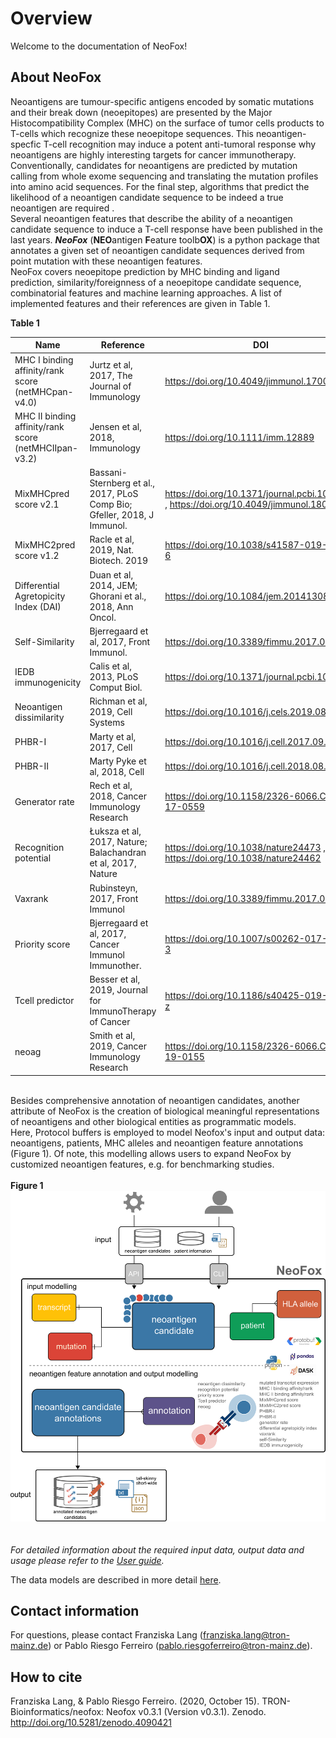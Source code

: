 # Overview

Welcome to the documentation of NeoFox!

## About NeoFox
Neoantigens are tumour-specific antigens encoded by somatic mutations and their break down (neoepitopes) are presented by the Major Histocompatibility Complex (MHC) on the surface of tumor cells products to T-cells which recognize these neoepitope sequences. This neoantigen-specfic T-cell recognition may induce a potent anti-tumoral response why neoantigens are highly interesting targets for cancer immunotherapy. Conventionally, candidates for neoantigens are predicted by mutation calling from whole exome sequencing and translating the mutation profiles into amino acid sequences. For the final step, algorithms that predict the likelihood of a neoantigen candidate sequence to be indeed a true neoantigen are required .  
Several neoantigen features that describe the ability of a neoantigen candidate sequence to induce a T-cell response have been published in the last years. ***NeoFox*** (**NEO**antigen **F**eature toolb**OX**) is a python package that annotates a given set of neoantigen candidate sequences derived from point mutation with these neoantigen features.  
NeoFox covers neoepitope prediction by MHC binding and ligand prediction, similarity/foreignness of a neoepitope candidate sequence, combinatorial features and machine learning approaches. A list of implemented features and their references are given in Table 1.    

**Table 1**

| Name                                                    | Reference                                                                | DOI                                                                                       |
|---------------------------------------------------------|--------------------------------------------------------------------------|-------------------------------------------------------------------------------------------|
| MHC I binding affinity/rank score (netMHCpan-v4.0)      | Jurtz et al, 2017, The Journal of Immunology                             | https://doi.org/10.4049/jimmunol.1700893                                                  |
| MHC II binding affinity/rank score (netMHCIIpan-v3.2)   | Jensen et al, 2018, Immunology                                           | https://doi.org/10.1111/imm.12889                                                         |
| MixMHCpred score v2.1                                   | Bassani-Sternberg et al., 2017, PLoS Comp Bio; Gfeller, 2018, J Immunol. | https://doi.org/10.1371/journal.pcbi.1005725 ,   https://doi.org/10.4049/jimmunol.1800914 |
| MixMHC2pred score v1.2                                  | Racle et al, 2019, Nat. Biotech. 2019                                    | https://doi.org/10.1038/s41587-019-0289-6                                                 |
| Differential Agretopicity Index (DAI)                   | Duan et al, 2014, JEM; Ghorani et al., 2018, Ann Oncol.                  | https://doi.org/10.1084/jem.20141308                                                      |
| Self-Similarity                                         | Bjerregaard et al, 2017, Front Immunol.                                  | https://doi.org/10.3389/fimmu.2017.01566                                                  |
| IEDB immunogenicity                                     | Calis et al, 2013, PLoS Comput Biol.                                     | https://doi.org/10.1371/journal.pcbi.1003266                                              |
| Neoantigen dissimilarity                                | Richman et al, 2019, Cell Systems                                        | https://doi.org/10.1016/j.cels.2019.08.009                                                |
| PHBR-I                                                  | Marty et al, 2017, Cell                                                  | https://doi.org/10.1016/j.cell.2017.09.050                                                |
| PHBR-II                                                 | Marty Pyke et al, 2018, Cell                                             | https://doi.org/10.1016/j.cell.2018.08.048                                                |
| Generator rate                                          | Rech et al, 2018, Cancer Immunology Research                             | https://doi.org/10.1158/2326-6066.CIR-17-0559                                             |
| Recognition potential                                   | Łuksza et al, 2017, Nature; Balachandran et al, 2017, Nature             | https://doi.org/10.1038/nature24473 , https://doi.org/10.1038/nature24462                 |
| Vaxrank                                                 | Rubinsteyn, 2017, Front Immunol                                          | https://doi.org/10.3389/fimmu.2017.01807                                                  |
| Priority score                                          | Bjerregaard et al, 2017, Cancer Immunol Immunother.                      | https://doi.org/10.1007/s00262-017-2001-3                                                 |
| Tcell predictor                                         | Besser et al, 2019, Journal for ImmunoTherapy of Cancer                  | https://doi.org/10.1186/s40425-019-0595-z                                                 |
| neoag                                                   | Smith et al, 2019, Cancer Immunology Research                            | https://doi.org/10.1158/2326-6066.CIR-19-0155                                             |
  
\
Besides comprehensive annotation of neoantigen candidates, another attribute of NeoFox is the creation of biological meaningful representations of neoantigens and other biological entities as programmatic models.  
Here, Protocol buffers is employed to model Neofox's input and output data: neoantigens, patients, MHC alleles and neoantigen feature annotations (Figure 1). Of note, this modelling allows users to expand NeoFox by customized neoantigen features, e.g. for benchmarking studies.   
\
**Figure 1**
![Neofox model](../figures/figure1_v3.png)
\
\
\
*For detailed information about the required input data, output data and usage please refer to the [User guide](/03_user_guide.rst).*  
  
The data models are described in more detail [here](/05_models.md).

## Contact information
For questions, please contact Franziska Lang ([franziska.lang@tron-mainz.de](mailto:franziska.lang@tron-mainz.de)) or Pablo Riesgo Ferreiro ([pablo.riesgoferreiro@tron-mainz.de](mailto:pablo.riesgoferreiro@tron-mainz.de)).

## How to cite
Franziska Lang, & Pablo Riesgo Ferreiro. (2020, October 15). TRON-Bioinformatics/neofox: Neofox v0.3.1 (Version v0.3.1). Zenodo. http://doi.org/10.5281/zenodo.4090421